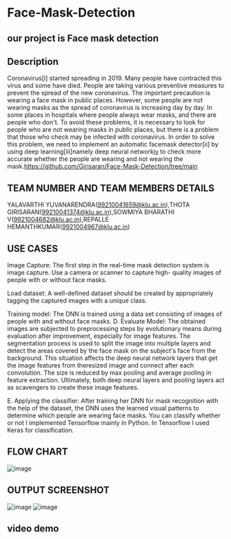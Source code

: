 # Face-Mask-Detection
## our project is Face mask detection
## Description
Coronavirus[i] started spreading in 2019. Many people have contracted this virus and some have died. People are taking various preventive measures to prevent the spread of the new coronavirus. The important precaution is wearing a face mask in public places. However, some people are not wearing masks as the spread of coronavirus is increasing day by day. In some places in hospitals where people always wear masks, and there are people who don't. To avoid these problems, it is necessary to look for people who are not wearing masks in public places, but there is a problem that those who check may be infected with coronavirus. In order to solve this problem, we need to implement an automatic facemask detector[ii] by using deep learning[iii]namely deep neural network[iv](DNN) to check more accurate whether the people are wearing and not wearing the mask.https://github.com/Girisaran/Face-Mask-Detection/tree/main
## TEAM NUMBER AND TEAM MEMBERS DETAILS
YALAVARTHI YUVANARENDRA(99210041659@klu.ac.in),THOTA GIRISARAN(99210041374@klu.ac.in),SOWMIYA BHARATHI V(9921004682@klu.ac.in),REPALLE HEMANTHKUMAR(9921004967@klu.ac.in)
## USE CASES
Image Capture: The first step in the real-time mask detection system is image capture. Use a camera or scanner to capture high- quality images of people with or without face masks.

Load dataset: A well-defined dataset should be created by appropriately tagging the captured images with a unique class.

Training model: The DNN is trained using a data set consisting of images of people with and without face masks. 
D. Evaluate Model: The obtained images are subjected to preprocessing steps by evolutionary means during evaluation after improvement, especially for image features. The segmentation process is used to split the image into multiple layers and detect the areas covered by the face mask on the subject's face from the background. This situation affects the deep neural network layers that get the image features from theresized image and connect after each convolution. The size is reduced by max pooling and average pooling in feature extraction. Ultimately, both deep neural layers and pooling layers act as scavengers to create these image features. 

E. Applying the classifier: After training her DNN for mask recognition with the help of the dataset, the DNN uses the learned visual patterns to determine which people are wearing face masks. You can classify whether or not I implemented Tensorflow mainly in Python. In Tensorflow I used Keras for classification.
## FLOW CHART
![image](https://github.com/Girisaran/Face-Mask-Detection/assets/94774859/23310716-a93b-4595-a471-dd41860ad508)


## OUTPUT SCREENSHOT
![image](https://github.com/Girisaran/Face-Mask-Detection/assets/94774859/a2f63684-5cc3-4294-817f-1bc0bcc7a966)
![image](https://github.com/Girisaran/Face-Mask-Detection/assets/94774859/564bd347-9acb-4759-a6c6-b78c7d8f1822)

## video demo





